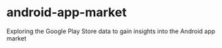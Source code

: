 # android-app-market

Exploring the Google Play Store data to gain insights into the Android app market 
